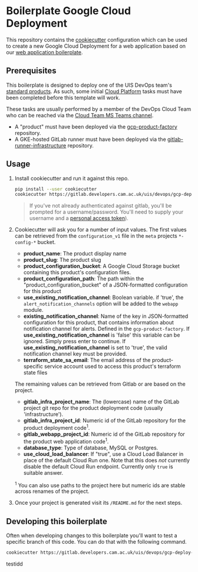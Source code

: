 # Boilerplate Google Cloud Deployment

This repository contains the [cookiecutter](https://github.com/cookiecutter/cookiecutter)
configuration which can be used to create a new Google Cloud Deployment for a web application based
on our [web application boilerplate](https://gitlab.developers.cam.ac.uk/uis/devops/webapp-boilerplate).

## Prerequisites

This boilerplate is designed to deploy one of the UIS DevOps team's [standard
products](https://guidebook.devops.uis.cam.ac.uk/en/latest/notes/gcp-deployments/).
As such, some initial [Cloud
Platform](https://guidebook.devops.uis.cam.ac.uk/en/latest/reference/cloud-platform/)
tasks must have been completed before this template will work.

These tasks are usually performed by a member of the DevOps Cloud Team who can
be reached via the [Cloud Team MS Teams
channel](https://teams.microsoft.com/l/channel/19%3afd77aa792d2243d4ae3818ee4b17d55e%40thread.tacv2/Cloud%2520Team?groupId=8b9ab893-3917-42bb-ba20-6cbd4bd2d304&tenantId=49a50445-bdfa-4b79-ade3-547b4f3986e9).

- A "product" must have been deployed via the
  [gcp-product-factory](https://gitlab.developers.cam.ac.uk/uis/devops/infra/gcp-product-factory)
  repository.
- A GKE-hosted GitLab runner must have been deployed via the
  [gitlab-runner-infrastructure](https://gitlab.developers.cam.ac.uk/uis/devops/devhub/gitlab-runner-infrastructure)
  repository.

## Usage

1. Install cookiecutter and run it against this repo.

    ```bash
    pip install --user cookiecutter
    cookiecutter https://gitlab.developers.cam.ac.uk/uis/devops/gcp-deploy-boilerplate.git
    ```

    > If you've not already authenticated against gitlab, you'll be prompted for
    > a username/password. You'll need to supply your username and a [personal
    > access
    > token](https://docs.gitlab.com/ee/user/profile/personal_access_tokens.html)).

2. Cookiecutter will ask you for a number of input values. The first values can
    be retrieved from the `configuration_v1` file in the `meta` projects
    `*-config-*` bucket.

    - **product_name**: The product display name
    - **product_slug**: The product slug
    - **product_configuration_bucket**: A Google Cloud Storage bucket containing
      this product's configuration files.
    - **product_configuration_path**: The path within the
        "product_configuration_bucket" of a JSON-formatted configuration for
        this product
    - **use_existing_notification_channel**: Boolean variable. if 'true', the `alert_notification_channels`
        option will be added to the `webapp` module.
    - **existing_notification_channel**: Name of the key in JSON-formatted configuration for
        this product, that contains information about notification channel for alerts. Defined
        in the `gcp-product-factory`. If **use_existing_notification_channel** is 'false' this variable
        can be ignored. Simply press enter to continue. If **use_existing_notification_channel** is set to 'true',
        the valid notification channel key must be provided.
    - **terraform_state_sa_email**: The email address of the product-specific
        service account used to access this product's terraform state files

    The remaining values can be retrieved from Gitlab or are based on the
    project.

    - **gitlab_infra_project_name**: The (lowercase) name of the GitLab project
        git repo for the product deployment code (usually 'infrastructure').
    - **gitlab_infra_project_id**: Numeric id of the GitLab repository for the
      product deployment code<sup>1</sup>.
    - **gitlab_webapp_project_id**: Numeric id of the GitLab repository for the
      product web application code<sup>1</sup>.
    - **database_type**: Type of database,  MySQL or Postgres.
    - **use_cloud_load_balancer**: If "true", use a Cloud Load Balancer in place
        of the default Cloud Run one. Note that this does *not* currently
        disable the default Cloud Run endpoint. Currently only `true` is
        suitable answer.

    <sup>1</sup> You can also use paths to the project here but numeric ids are
    stable across renames of the project.

3. Once your project is generated visit its `/README.md` for the next steps.  

## Developing this boilerplate

Often when developing changes to this boilerplate you'll want to test a specific branch of this code.
You can do that with the following command.

```bash
cookiecutter https://gitlab.developers.cam.ac.uk/uis/devops/gcp-deploy-boilerplate.git --checkout <branch>
```

testidd